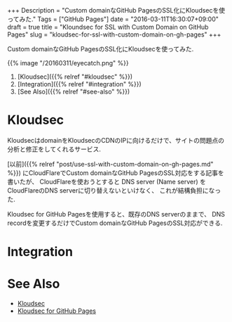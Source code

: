 +++
Description = "Custom domainなGitHub PagesのSSL化にKloudsecを使ってみた."
Tags = ["GitHub Pages"]
date = "2016-03-11T16:30:07+09:00"
draft = true
title = "Kloundsec for SSL with Custom Domain on GitHub Pages"
slug = "kloudsec-for-ssl-with-custom-domain-on-gh-pages"
+++

Custom domainなGitHub PagesのSSL化にKloudsecを使ってみた.

<!--more-->

{{% image "/20160311/eyecatch.png" %}}

1. [Kloudsec]({{% relref "#kloudsec" %}})
2. [Integration]({{% relref "#integration" %}})
3. [See Also]({{% relref "#see-also" %}})

# Kloudsec

KloudsecはdomainをKloudsecのCDNのIPに向けるだけで、サイトの問題点の分析と修正をしてくれるサービス.

[以前]({{% relref "post/use-ssl-with-custom-domain-on-gh-pages.md" %}})
にCloudFlareでCustom domainなGitHub PagesのSSL対応をする記事を書いたが、
CloudFlareを使おうとすると DNS server (Name server) をCloudFlareのDNS serverに切り替えないといけなく、
これが結構負担になった.

Kloudsec for GitHub Pagesを使用すると、既存のDNS serverのままで、
DNS recordを変更するだけでCustom domainなGitHub PagesのSSL対応ができる.


# Integration


# See Also

- [Kloudsec](https://kloudsec.com/)
- [Kloudsec for GitHub Pages](https://kloudsec.com/github-pages/new)
